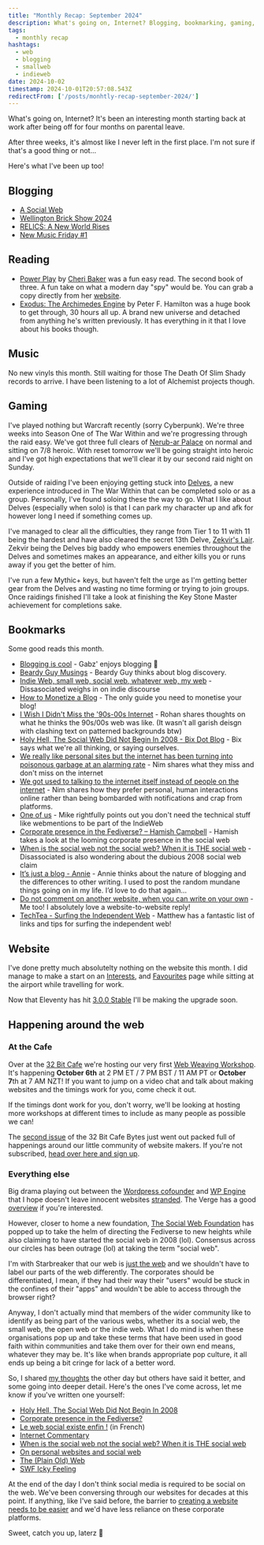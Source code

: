 ```yaml
---
title: "Monthly Recap: September 2024"
description: What's going on, Internet? Blogging, bookmarking, gaming, website workshops and a social web!
tags:
  - monthly recap
hashtags:
  - web
  - blogging
  - smallweb
  - indieweb
date: 2024-10-02
timestamp: 2024-10-01T20:57:08.543Z
redirectFrom: ['/posts/monhtly-recap-september-2024/']
---
```


What's going on, Internet? It's been an interesting month starting back at work after being off for four months on parental leave.

After three weeks, it's almost like I never left in the first place. I'm not sure if that's a good thing or not...

Here's what I've been up too!

## Blogging

- [A Social Web](https://flamedfury.com/posts/a-social-web/)
- [Wellington Brick Show 2024](https://flamedfury.com/posts/wellington-brick-show-2024/)
- [RELICS: A New World Rises](https://flamedfury.com/posts/relics-a-new-world-rises/)
- [New Music Friday #1](https://flamedfury.com/posts/new-music-friday-1/)

## Reading

- [Power Play](/bookshelf/power-play/) by [Cheri Baker](https://writing.exchange/@cheribaker) was a fun easy read. The second book of three. A fun take on what a modern day "spy" would be. You can grab a copy directly from her [website](https://cheribaker.com/products/power-play).
- [Exodus: The Archimedes Engine](/bookshelf/exodus-the-archimedes-engine/) by Peter F. Hamilton was a huge book to get through, 30 hours all up. A brand new universe and detached from anything he's written previously. It has everything in it that I love about his books though.

## Music

No new vinyls this month. Still waiting for those The Death Of Slim Shady records to arrive. I have been listening to a lot of Alchemist projects though.

## Gaming

I've played nothing but Warcraft recently (sorry Cyberpunk). We're three weeks into Season One of The War Within and we're progressing through the raid easy. We've got three full clears of  [Nerub-ar Palace](https://www.wowhead.com/guide/raids/nerubar-palace/overview) on normal and sitting on 7/8 heroic. With reset tomorrow we'll be going straight into heroic and I've got high expectations that we'll clear it by our second raid night on Sunday.

Outside of raiding I've been enjoying getting stuck into [Delves](https://www.wowhead.com/guide/the-war-within/delves-overview), a new experience introduced in The War Within that can be completed solo or as a group. Personally, I've found soloing these the way to go. What I like about Delves (especially when solo) is that I can park my character up and afk for however long I need if something comes up.

I've managed to clear all the difficulties, they range from Tier 1 to 11 with 11 being the hardest and have also cleared the secret 13th Delve, [Zekvir's Lair](https://www.wowhead.com/guide/the-war-within/delves-overview#zekvirs-lair). Zekvir being the Delves big baddy who empowers enemies throughout the Delves and sometimes makes an appearance, and either kills you or runs away if you get the better of him.

I've run a few Mythic+ keys, but haven't felt the urge as I'm getting better gear from the Delves and wasting no time forming or trying to join groups. Once raidings finished I'll take a look at finishing the Key Stone Master achievement for completions sake.

## Bookmarks

Some good reads this month.

- [Blogging is cool](https://gabz.blog/posts/blogging-is-cool) - Gabz' enjoys blogging 🙌
- [Beardy Guy Musings](https://denny.micro.blog/2024/08/25/073151.html) - Beardy Guy thinks about blog discovery.
- [Indie Web, small web, social web, whatever web, my web](https://disassociated.com/indie-web-small-web-social-web-whatever-web-my-web/) - Dissasociated weighs in on indie discourse
- [How to Monetize a Blog](https://modem.io/blog/blog-monetization/) - The only guide you need to monetise your blog!
- [I Wish I Didn't Miss the '90s-00s Internet](https://rohan.ga/blog/early-internet/) - Rohan shares thoughts on what he thinks the 90s/00s web was like. (It wasn't all garish deisgn with clashing text on patterned backgrounds btw)
- [Holy Hell, The Social Web Did Not Begin In 2008 - Bix Dot Blog](https://bix.blog/posts/holy-hell-the-social-web-did-not-begin-in-2008) - Bix says what we're all thinking, or saying ourselves.
- [We really like personal sites but the internet has been turning into poisonous garbage at an alarming rate](https://mmmx.cloud/we-really-like-personal-sites-but-the-internet-has-been-turning-into-poisonous-garbage-at-an-alarming-rate/) - Nim shares what they miss and don't miss on the internet
- [We got used to talking to the internet itself instead of people on the internet](https://mmmx.cloud/we-got-used-to-talking-to-the-internet-itself-instead-of-people-on-the-internet/) - Nim shares how they prefer personal, human interactions online rather than being bombarded with notifications and crap from platforms.
- [One of us](https://shellsharks.com/notes/2024/05/14/one-of-us) - Mike rightfully points out you don't need the technical stuff like webmentions to be part of the IndieWeb
- [Corporate presence in the Fediverse? – Hamish Campbell](https://hamishcampbell.com/corporate-presence-in-the-fediverse/) - Hamish takes a look at the looming corporate presence in the social web
- [When is the social web not the social web? When it is THE social web](https://disassociated.com/when-social-web-not-social-web/) - Disassociated is also wondering about the dubious 2008 social web claim
- [It’s just a blog - Annie](https://anniemueller.com/posts/its-just-a-blog) - Annie thinks about the nature of blogging and the differences to other writing. I used to post the random mundane things going on in my life. I’d love to do that again…
- [Do not comment on another website, when you can write on your own](https://disassociated.com/do-not-comment-another-website-when-you-can-write-your-own/) - Me too! I absolutely love a website-to-website reply!
- [TechTea - Surfing the Independent Web](https://techtea.io/articles/2024/surfing-independent-web/) - Matthew has a fantastic list of links and tips for surfing the independent web!

## Website

I've done pretty much absolutelty nothing on the website this month. I did manage to make a start on an [Interests](http://localhost:8080/interests/), and [Favourites](http://localhost:8080/favourites/) page while sitting at the airport while travelling for work.

Now that Eleventy has hit [3.0.0 Stable](https://github.com/11ty/eleventy/releases/tag/v3.0.0) I'll be making the upgrade soon.

## Happening around the web

### At the Cafe

Over at the [32 Bit Cafe](https://32bit.cafe/) we're hosting our very first [Web Weaving Workshop](https://discourse.32bit.cafe/t/announcing-our-webweaving-workshop/1403/7). It's happening **October 6th** at 2 PM ET / 7 PM BST / 11 AM PT or **October 7**th at 7 AM NZT! If you want to jump on a video chat and talk about making websites and the timings work for you, come check it out.

If the timings dont work for you, don't worry, we'll be looking at hosting more workshops at different times to include as many people as possible we can!

The [second issue](https://listmonk.32bit.cafe/archive/september-30-2024) of the 32 Bit Cafe Bytes just went out packed full of happenings around our little community of website makers. If you're not subscribed, [head over here and sign up](https://listmonk.32bit.cafe/subscription/form).

### Everything else

Big drama playing out between the [Wordpress cofounder](https://wordpress.org/news/2024/09/wp-engine/) and [WP Engine](https://wpengine.com/wp-content/uploads/2024/09/Cease-and-Desist-Letter-to-Automattic-and-Request-to-Preserve-Documents-Sent.pdf) that I hope doesn't leave innocent websites [stranded](https://wordpress.org/news/2024/09/wp-engine-banned/). The Verge has a good [overview](https://www.theverge.com/2024/9/27/24256361/wordpress-wp-engine-drama-explained-matt-mullenweg) if you're interested.

However, closer to home a new foundation, [The Social Web Foundation](https://socialwebfoundation.org/) has popped up to take the helm of directing the Fediverse to new heights while also claiming to have started the social web in 2008 (lol). Consensus across our circles has been outrage (lol) at taking the term "social web".

I'm with Starbreaker that our web is [just the web](https://starbreaker.org/blog/tech/plain-old-web/index.html) and we shouldn't have to label our parts of the web differently. The corporates should be differentiated, I mean, if they had their way their "users" would be stuck in the confines of their "apps" and wouldn't be able to access through the browser right?

Anyway, I don't actually mind that members of the wider community like to identify as being part of the various webs, whether its a social web, the small web, the open web or the indie web. What I do mind is when these organisations pop up and take these terms that have been used in good faith within communities and take them over for their own end means, whatever they may be. It's like when brands appropriate pop culture, it all ends up being a bit cringe for lack of a better word.

So, I shared [my thoughts](https://flamedfury.com/posts/a-social-web/) the other day but others have said it better, and some going into deeper detail. Here's the ones I've come across, let me know if you've written one yourself:

- [Holy Hell, The Social Web Did Not Begin In 2008](https://bix.blog/posts/holy-hell-the-social-web-did-not-begin-in-2008)
- [Corporate presence in the Fediverse?](https://hamishcampbell.com/corporate-presence-in-the-fediverse/)
- [Le web social existe enfin !](https://dryusdan.space/notes/2024/09/le-web-social-existe-enfin) (in French)
- [Internet Commentary](https://manuelmoreale.com/internet-commentary)
- [When is the social web not the social web? When it is THE social web](https://disassociated.com/when-social-web-not-social-web/)
- [On personal websites and social web](https://manuelmoreale.com)
- [The (Plain Old) Web](https://starbreaker.org/blog/tech/plain-old-web/)
- [SWF Icky Feeling](https://deadsuperhero.com/2024/09/swf-icky-feeling/)

At the end of the day I don't think social media is required to be social on the web. We've been conversing through our websites for decades at this point. If anything, like I've said before, the barrier to [creating a website needs to be easier](http://localhost:8080/posts/making-websites-should-be-easy/) and we'd have less reliance on these corporate platforms.

Sweet, catch you up, laterz 👋